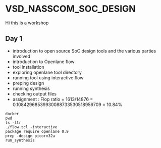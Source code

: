 # VSD_NASSCOM_SOC_DESIGN
Hi this is a workshop 
## Day 1
- introduction to open source SoC design tools and the various parties involved
- introduction to Openlane flow
- tool installation
- exploring openlane tool directory
- running tool using interactive flow
- preping design
- running synthesis
- checking output files
- assignment : Flop ratio = 1613/14876 = 0.10842968539930088733530518956709 = 10.84%

```
docker
pwd
ls -ltr
./flow.tcl -interactive 
package require openlane 0.9
prep -design picorv32a
run_synthesis

```
